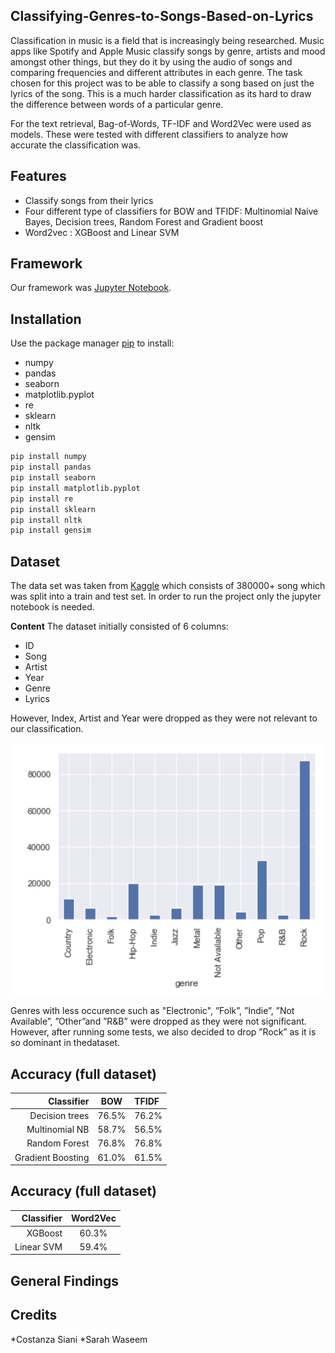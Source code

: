 ## Classifying-Genres-to-Songs-Based-on-Lyrics

Classification in music is a field that is increasingly being researched. Music apps like Spotify and Apple Music classify songs by genre, artists and mood amongst other things, but they do it by using the audio of songs and comparing frequencies and different attributes in each genre. The task chosen for this project was to be able to classify a song based on just the lyrics of the song. This is a much harder classification as its hard to draw the difference between words of a particular genre. 

For the text retrieval, Bag-of-Words, TF-IDF and Word2Vec were used as models. These were tested with different classifiers to analyze how accurate the classification was.


## Features
* Classify songs from their lyrics
* Four different type of classifiers for BOW and TFIDF: Multinomial Naive Bayes, Decision trees, Random Forest and Gradient boost
* Word2vec : XGBoost and Linear SVM


## Framework
Our framework was <a href="https://jupyter.org" target="_blank">Jupyter Notebook</a>.</h4>


## Installation

Use the package manager [pip](https://pip.pypa.io/en/stable/) to install:
* numpy
* pandas
* seaborn
* matplotlib.pyplot
* re
* sklearn
* nltk
* gensim

```bash
pip install numpy
pip install pandas
pip install seaborn
pip install matplotlib.pyplot
pip install re
pip install sklearn
pip install nltk
pip install gensim
```

## Dataset

The data set was taken from [Kaggle](https://www.kaggle.com/gyani95/380000-lyrics-from-metrolyrics) which consists of 380000+ song which was split into a train and test set.
In order to run the project only the jupyter notebook is needed.

**Content**
The dataset initially consisted of 6 columns:

* ID
* Song
* Artist
* Year
* Genre
* Lyrics

However, Index, Artist and Year were dropped as they were not relevant to our classification.

![dataset](https://github.com/CostanzaS/Classifying-Genres-to-Songs-Based-on-Lyrics/blob/master/pictures/Schermata%202019-05-28%20alle%201.47.08%20AM.png)

Genres with less occurence such as "Electronic", ”Folk”, ”Indie”, ”Not Available”, ”Other”and ”R&B” were dropped as they were not significant. However, after running some tests, we also decided to drop ”Rock” as it is so dominant in thedataset.

## Accuracy (full dataset)

| Classifier          | BOW      | TFIDF |
|-------------------:|:--------:|:------|
| Decision trees     | 76.5%    | 76.2% |
| Multinomial NB     | 58.7%    | 56.5% |
| Random Forest      | 76.8%    | 76.8% | 
| Gradient Boosting  | 61.0%    | 61.5% |

## Accuracy (full dataset)

| Classifier       | Word2Vec |
|----------------:|:--------:|
| XGBoost         | 60.3%    | 
| Linear SVM      | 59.4%    | 

## General Findings



## Credits
*Costanza Siani
*Sarah Waseem
